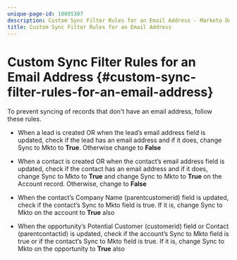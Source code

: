 ```yaml
---
unique-page-id: 10095307
description: Custom Sync Filter Rules for an Email Address - Marketo Docs - Product Documentation
title: Custom Sync Filter Rules for an Email Address
---
```


# Custom Sync Filter Rules for an Email Address {#custom-sync-filter-rules-for-an-email-address}

To prevent syncing of records that don't have an email address, follow these rules.

* When a lead is created OR when the lead’s email address field is updated, check if the lead has an email address and if it does, change Sync to Mkto to **True**. Otherwise change to **False**

* When a contact is created OR when the contact’s email address field is updated, check if the contact has an email address and if it does, change Sync to Mkto to **True** and change Sync to Mkto to **True** on the Account record. Otherwise, change to **False**

* When the contact’s Company Name (parentcustomerid) field is updated, check if the contact’s Sync to Mkto field is true. If it is, change Sync to Mkto on the account to **True** also
* When the opportunity’s Potential Customer (customerid) field or Contact (parentcontactid) is updated, check if the account’s Sync to Mkto field is true or if the contact’s Sync to Mkto field is true. If it is, change Sync to Mkto on the opportunity to **True** also

